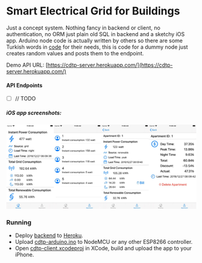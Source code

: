 # Smart Electrical Grid for Buildings

Just a concept system. Nothing fancy in backend or client, no authentication, no ORM just plain old SQL in backend and a sketchy iOS app. Arduino node code is actually written by others so there are some Turkish words in [code](./node/cdtp-arduino.ino) for their needs, this is code for a dummy node just creates random values and posts them to the endpoint.



Demo API URL: [https://cdtp-server.herokuapp.com/](https://cdtp-server.herokuapp.com/)



#### API Endpoints

- [ ] // TODO



##### iOS app screenshots:

![iOSApp](./iOSApp.png)



### Running

- Deploy [backend](./backend) to [Heroku](https://devcenter.heroku.com/articles/getting-started-with-python#deploy-the-app).
- Upload [cdtp-arduino.ino](./node/cdtp-arduino.ino) to NodeMCU or any other ESP8266 controller.
- Open [cdtp-client.xcodeproj](./client/cdtp-client.xcodeproj) in XCode, build and upload the app to your iPhone.
